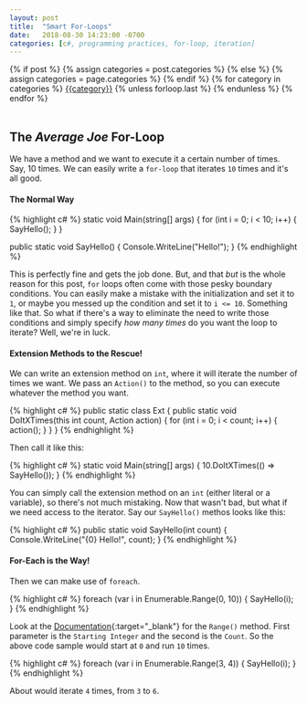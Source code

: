```yaml
---
layout: post
title:  "Smart For-Loops"
date:   2018-08-30 14:23:00 -0700
categories: [c#, programming practices, for-loop, iteration]
---
```

<div class="post-categories">
  {% if post %}
    {% assign categories = post.categories %}
  {% else %}
    {% assign categories = page.categories %}
  {% endif %}
  {% for category in categories %}
  <a href="{{site.baseurl}}/categories/#{{category|slugize}}">{{category}}</a>
  {% unless forloop.last %}&nbsp;{% endunless %}
  {% endfor %}
</div>
<br>

The _Average Joe_ For-Loop
--
We have a method and we want to execute it a certain number of times. Say, 10 times. We can easily write a `for-loop` that iterates `10` times and it's all good.

#### The Normal Way  
{% highlight c# %}
static void Main(string[] args)
{
    for (int i = 0; i < 10; i++)
    {
        SayHello();
    }
}

public static void SayHello()
{
    Console.WriteLine("Hello!");
}
{% endhighlight %}

This is perfectly fine and gets the job done. But, and that _but_ is the whole reason for this post, `for` loops often come with those pesky boundary conditions. You can easily make a mistake with the initialization and set it to `1`, or maybe you messed up the condition and set it to `i <= 10`. Something like that. So what if there's a way to eliminate the need to write those conditions and simply specify _how many times_ do you want the loop to iterate? Well, we're in luck.

#### Extension Methods to the Rescue!
We can write an extension method on `int`, where it will iterate the number of times we want. We pass an `Action()` to the method, so you can execute whatever the method you want.

{% highlight c# %}
public static class Ext
{
    public static void DoItXTimes(this int count, Action action)
    {
        for (int i = 0; i < count; i++)
        {
            action();
        }
    }
}
{% endhighlight %}

Then call it like this:

{% highlight c# %}
static void Main(string[] args)
{
    10.DoItXTimes(() => SayHello());
}
{% endhighlight %}

You can simply call the extension method on an `int` (either literal or a variable), so there's not much mistaking. Now that wasn't bad, but what if we need access to the iterator. Say our `SayHello()` methos looks like this:

{% highlight c# %}
public static void SayHello(int count)
{
    Console.WriteLine("{0} Hello!", count);
}
{% endhighlight %}

#### For-Each is the Way!
Then we can make use of `foreach`.

{% highlight c# %}
foreach (var i in Enumerable.Range(0, 10))
{
    SayHello(i);
}
{% endhighlight %}

Look at the [Documentation](https://docs.microsoft.com/en-us/dotnet/api/system.linq.enumerable.range?view=netframework-4.7.2){:target="_blank"} for the `Range()` method. First parameter is the `Starting Integer` and the second is the `Count`. So the above code sample would start at `0` and run `10` times.

{% highlight c# %}
foreach (var i in Enumerable.Range(3, 4))
{
    SayHello(i);
}
{% endhighlight %}

About would iterate `4` times, from `3` to `6`.

